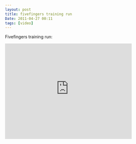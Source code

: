 ```yaml
---
layout: post
title: fivefingers training run
Date: 2011-04-27 00:11
tags: [video]
---
```

 

Fivefingers training run:

<iframe width="420" height="315" src="http://www.youtube.com/embed/-IuCg8jUjkE" frameborder="0"></iframe>

